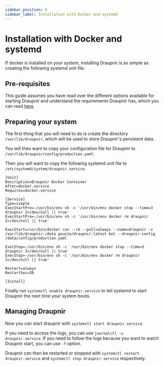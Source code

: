 ```yaml
---
sidebar_position: 4
sidebar_label: Installation with Docker and systemd
---
```


# Installation with Docker and systemd

If docker is installed on your system, installing Draupnir is as
simple as creating the following systemd unit file.

## Pre-requisites

This guide assumes you have read over the different options available
for starting Draupnir and understand the requirements Draupnir
has, which you can read [here](./starting_draupnir).

## Preparing your system

The first thing that you will need to do is create the directory
`/var/lib/draupnir`, which will be used to store Draupnir's
persistent data.

You will then want to copy your configuration file for Draupnir to
`/var/lib/draupnir/config/production.yaml`.

Then you will want to copy the following systemd unit file to
`/etc/systemd/system/draupnir.service`.

```
[Unit]
Description=Draupnir Docker Container
After=docker.service
Requires=docker.service

[Service]
Type=simple
ExecStartPre=-/usr/bin/env sh -c '/usr/bin/env docker stop --time=3 draupnir 2>/dev/null || true'
ExecStartPre=-/usr/bin/env sh -c '/usr/bin/env docker rm draupnir 2>/dev/null || true'

ExecStart=/usr/bin/docker run --rm --pull=always --name=draupnir -v /var/lib/draupnir:/data gnuxie/draupnir:latest bot --draupnir-config /data/config/production.yaml

ExecStop=-/usr/bin/env sh -c '/usr/bin/env docker stop --time=3 draupnir 2>/dev/null || true'
ExecStop=-/usr/bin/env sh -c '/usr/bin/env docker rm draupnir 2>/dev/null || true'

Restart=always
RestartSec=30

[Install]
```

Finally run `systemctl enable draupnir.service` to tell systemd to
start Draupnir the next time your system boots.

## Managing Draupnir

Now you can start draupnir with `systemctl start draupnir.service`.

If you need to access the logs, you can use
`journalctl -u draupnir.service`. If you need to follow the logs
because you want to watch Draupnir start, you can use `-f` option.

Draupnir can then be restarted or stopped with `systemctl restart
draupnir.service` and `systemctl stop draupnir.service` respectively.
